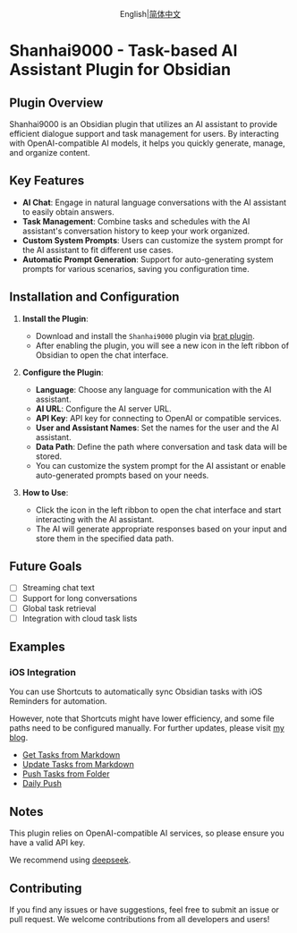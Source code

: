 <p align="center">English|<a href="https://github.com/shun-dong/obsidian-assistance-shanhai9000/blob/master/README_zh.mdhttps://github.com/shun-dong/obsidian-assistance-shanhai9000/blob/master/README_zh.md">简体中文</a></p>

# Shanhai9000 - Task-based AI Assistant Plugin for Obsidian

## Plugin Overview

Shanhai9000 is an Obsidian plugin that utilizes an AI assistant to provide efficient dialogue support and task management for users. By interacting with OpenAI-compatible AI models, it helps you quickly generate, manage, and organize content.

## Key Features

- **AI Chat**: Engage in natural language conversations with the AI assistant to easily obtain answers.
- **Task Management**: Combine tasks and schedules with the AI assistant's conversation history to keep your work organized.
- **Custom System Prompts**: Users can customize the system prompt for the AI assistant to fit different use cases.
- **Automatic Prompt Generation**: Support for auto-generating system prompts for various scenarios, saving you configuration time.

## Installation and Configuration

1. **Install the Plugin**:
   
   - Download and install the `Shanhai9000` plugin via [brat plugin](https://github.com/TfTHacker/obsidian42-brat).
   - After enabling the plugin, you will see a new icon in the left ribbon of Obsidian to open the chat interface.

2. **Configure the Plugin**:
   
   - **Language**: Choose any language for communication with the AI assistant.
   - **AI URL**: Configure the AI server URL.
   - **API Key**: API key for connecting to OpenAI or compatible services.
   - **User and Assistant Names**: Set the names for the user and the AI assistant.
   - **Data Path**: Define the path where conversation and task data will be stored.
   - You can customize the system prompt for the AI assistant or enable auto-generated prompts based on your needs.

3. **How to Use**:
   
   - Click the icon in the left ribbon to open the chat interface and start interacting with the AI assistant.
   - The AI will generate appropriate responses based on your input and store them in the specified data path.

## Future Goals

- [ ] Streaming chat text
- [ ] Support for long conversations
- [ ] Global task retrieval
- [ ] Integration with cloud task lists

## Examples

### iOS Integration

You can use Shortcuts to automatically sync Obsidian tasks with iOS Reminders for automation.

However, note that Shortcuts might have lower efficiency, and some file paths need to be configured manually. For further updates, please visit [my blog](https://shun-dong.github.io/).

- [Get Tasks from Markdown](https://www.icloud.com/shortcuts/24b696eff6a848b4a02aeec359c1d201)
- [Update Tasks from Markdown](https://www.icloud.com/shortcuts/eb84cb14fac44e0a84c4962cb4eb6c27)
- [Push Tasks from Folder](https://www.icloud.com/shortcuts/9b79f1bd1111433cae4014067011ec4c)
- [Daily Push](https://www.icloud.com/shortcuts/34dd36a9e53d4525ba3b64401f9cf6fb)

## Notes

This plugin relies on OpenAI-compatible AI services, so please ensure you have a valid API key.

We recommend using [deepseek](https://platform.deepseek.com/).

## Contributing

If you find any issues or have suggestions, feel free to submit an issue or pull request. We welcome contributions from all developers and users!
